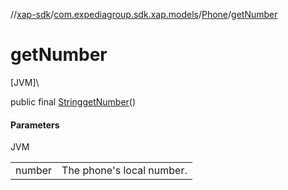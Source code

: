 //[xap-sdk](../../../index.md)/[com.expediagroup.sdk.xap.models](../index.md)/[Phone](index.md)/[getNumber](get-number.md)

# getNumber

[JVM]\

public final [String](https://docs.oracle.com/javase/8/docs/api/java/lang/String.html)[getNumber](get-number.md)()

#### Parameters

JVM

| | |
|---|---|
| number | The phone's local number. |
